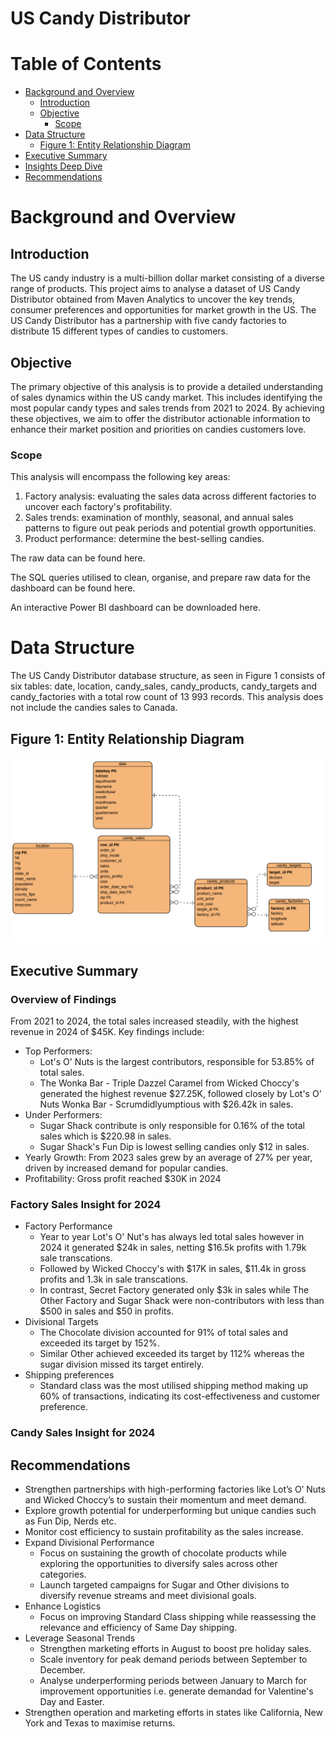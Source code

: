 # US Candy Distributor 

# Table of Contents

- [Background and Overview](#background-and-overview)
    - [Introduction](#introduction)
    - [Objective](#objective)
      - [Scope](#scope)
- [Data Structure](#data-structure)
    - [Figure 1: Entity Relationship Diagram](#figure-1-:-entity-relationship-diagram)
- [Executive Summary](#executive-summary)
- [Insights Deep Dive](#insights-deep-dive)
- [Recommendations](#recommendations)


# Background and Overview
## Introduction
The US candy industry is a multi-billion dollar market consisting of a diverse range of products. This project aims to analyse a dataset of US Candy Distributor obtained from Maven Analytics to uncover the key trends, consumer preferences and opportunities for market growth in the US. The US Candy Distributor has a partnership with five candy factories to distribute 15 different types of candies to customers.

## Objective
The primary objective of this analysis is to provide a detailed understanding of sales dynamics within the US candy market. This includes identifying the most popular candy types and sales trends from 2021 to 2024. By achieving these objectives, we aim to offer the distributor actionable information to enhance their market position and priorities on candies customers love. 

### Scope
This analysis will encompass the following key areas:
1.	Factory analysis: evaluating the sales data across different factories to uncover each factory's profitability.
2.	Sales trends: examination of monthly, seasonal, and annual sales patterns to figure out peak periods and potential growth opportunities.
3.	Product performance: determine the best-selling candies.

The raw data can be found here.

The SQL queries utilised to clean, organise, and prepare raw data for the dashboard can be found here.

An interactive Power BI dashboard can be downloaded here.

# Data Structure
The US Candy Distributor database structure, as seen in Figure 1 consists of six tables: date, location, candy_sales, candy_products, candy_targets and candy_factories with a total row count of 13 993 records. This analysis does not include the candies sales to Canada.

## Figure 1: Entity Relationship Diagram
![ERD](candy_sales_ERD.png)

## Executive Summary
### Overview of Findings
From 2021 to 2024, the total sales increased steadily, with the highest revenue in 2024 of $45K. Key findings include:
* Top Performers:
    * Lot's O' Nuts is the largest contributors, responsible for 53.85% of total sales.
    * The Wonka Bar - Triple Dazzel Caramel from Wicked Choccy's generated the highest revenue $27.25K, followed closely by Lot's O' Nuts Wonka Bar - Scrumdidlyumptious with $26.42k in sales.
* Under Performers:
    * Sugar Shack contribute is only responsible for 0.16% of the total sales which is $220.98 in sales.
    * Sugar Shack's Fun Dip is lowest selling candies only $12 in sales.
* Yearly Growth: From 2023 sales grew by an average of 27% per year, driven by increased demand for popular candies.
* Profitability: Gross profit reached $30K in 2024

### Factory Sales Insight for 2024
* Factory Performance
    * Year to year Lot's O' Nut's has always led total sales however in 2024 it generated $24k in sales, netting $16.5k profits with 1.79k sale transcations.
    *  Followed by Wicked Choccy's with $17K in sales, $11.4k in gross profits and 1.3k in sale transcations.
    *  In contrast, Secret Factory generated only $3k in sales while The Other Factory and Sugar Shack were non-contributors with less than $500 in sales and $50 in profits.
* Divisional Targets
     * The Chocolate division accounted for 91% of total sales and exceeded its target by 152%.
     * Similar Other achieved exceeded its target by 112% whereas the sugar division missed its target entirely.
* Shipping preferences
    * Standard class was the most utilised shipping method making up 60% of transactions, indicating its cost-effectiveness and customer preference.
 
### Candy Sales Insight for 2024


## Recommendations
*	Strengthen partnerships with high-performing factories like Lot’s O’ Nuts and Wicked Choccy’s to sustain their momentum and meet demand.
*	Explore growth potential for underperforming but unique candies such as Fun Dip, Nerds etc.
*	Monitor cost efficiency to sustain profitability as the sales increase.
*	Expand Divisional Performance 
    *	Focus on sustaining the growth of chocolate products while exploring the opportunities to diversify sales across other categories.
    *	Launch targeted campaigns for Sugar and Other divisions to diversify revenue streams and meet divisional goals.
* Enhance Logistics
    *	Focus on improving Standard Class shipping while reassessing the relevance and efficiency of Same Day shipping.
* Leverage Seasonal Trends
    * Strengthen marketing efforts in August to boost pre holiday sales.
    * Scale inventory for peak demand periods between September to December.
    * Analyse underperforming periods between January to March for improvement opportunities i.e. generate demandad for Valentine's Day and Easter.
*	Strengthen operation and marketing efforts in states like California, New York and Texas to maximise returns.


